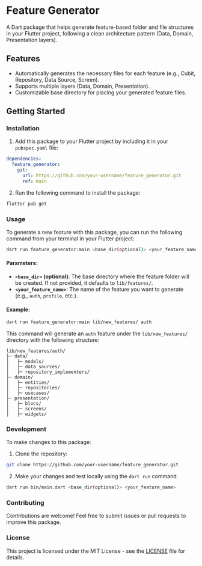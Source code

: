 
# Feature Generator

A Dart package that helps generate feature-based folder and file structures in your Flutter project, following a clean architecture pattern (Data, Domain, Presentation layers).

## Features

- Automatically generates the necessary files for each feature (e.g., Cubit, Repository, Data Source, Screen).
- Supports multiple layers (Data, Domain, Presentation).
- Customizable base directory for placing your generated feature files.

## Getting Started

### Installation

1. Add this package to your Flutter project by including it in your `pubspec.yaml` file:

```yaml
dependencies:
  feature_generator:
    git:
      url: https://github.com/your-username/feature_generator.git
      ref: main
```

2. Run the following command to install the package:

```bash
flutter pub get
```

### Usage

To generate a new feature with this package, you can run the following command from your terminal in your Flutter project:

```bash
dart run feature_generator:main <base_dir(optional)> <your_feature_name>
```

#### Parameters:

- **`<base_dir>` (optional)**: The base directory where the feature folder will be created. If not provided, it defaults to `lib/features/`.
- **`<your_feature_name>`**: The name of the feature you want to generate (e.g., `auth`, `profile`, etc.).

#### Example:

```bash
dart run feature_generator:main lib/new_features/ auth
```

This command will generate an `auth` feature under the `lib/new_features/` directory with the following structure:

```
lib/new_features/auth/
├─ data/
│   ├─ models/
│   ├─ data_sources/
│   ├─ repository_implementers/
├─ domain/
│   ├─ entities/
│   ├─ repositories/
│   ├─ usecases/
├─ presentation/
│   ├─ blocs/
│   ├─ screens/
│   ├─ widgets/
```

### Development

To make changes to this package:

1. Clone the repository:

```bash
git clone https://github.com/your-username/feature_generator.git
```

2. Make your changes and test locally using the `dart run` command.

```bash
dart run bin/main.dart <base_dir(optional)> <your_feature_name>
```

### Contributing

Contributions are welcome! Feel free to submit issues or pull requests to improve this package.

### License

This project is licensed under the MIT License - see the [LICENSE](LICENSE) file for details.
